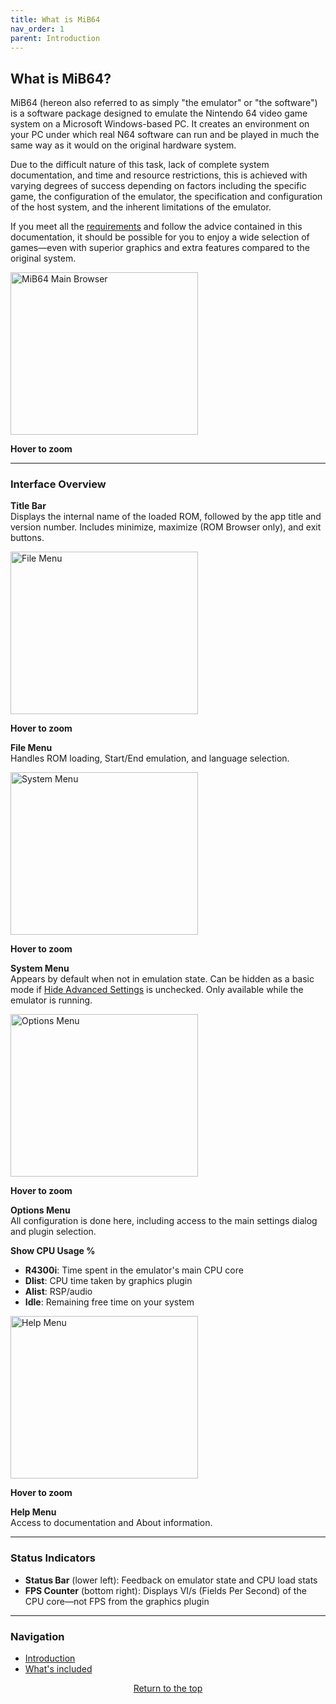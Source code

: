 ```yaml
---
title: What is MiB64
nav_order: 1
parent: Introduction
---
```


<style>
.zoom-on-hover {
  display: inline-block;
  position: relative;
}
.zoom-on-hover img {
  display: block;
  cursor: zoom-in;
  transition: transform 0.3s ease;
  position: relative;
  z-index: 1;
  transform-origin: center center;
}
.zoom-on-hover:hover img {
  transform: scale(1.5);
  z-index: 999;
}
</style>

## What is MiB64?

MiB64 (hereon also referred to as simply "the emulator" or "the software") is a software package designed to emulate the Nintendo 64 video game system on a Microsoft Windows-based PC. It creates an environment on your PC under which real N64 software can run and be played in much the same way as it would on the original hardware system.

Due to the difficult nature of this task, lack of complete system documentation, and time and resource restrictions, this is achieved with varying degrees of success depending on factors including the specific game, the configuration of the emulator, the specification and configuration of the host system, and the inherent limitations of the emulator.

If you meet all the [requirements](min_specs.html) and follow the advice contained in this documentation, it should be possible for you to enjoy a wide selection of games—even with superior graphics and extra features compared to the original system.

<div class="zoom-on-hover">
  <img src="/manual/asset/images/main.png" alt="MiB64 Main Browser" width="300" height="260" />
</div>
<p><strong>Hover to zoom</strong></p>

<!-- ClauseEcho: Interactive Image -->

---

### Interface Overview

**Title Bar**  
Displays the internal name of the loaded ROM, followed by the app title and version number. Includes minimize, maximize (ROM Browser only), and exit buttons.

<div class="zoom-on-hover">
  <img src="/manual/asset/images/file.png" alt="File Menu" width="300" height="260" />
</div>
<p><strong>Hover to zoom</strong></p>

<!-- ClauseEcho: Interactive Image -->

**File Menu**  
Handles ROM loading, Start/End emulation, and language selection.

<div class="zoom-on-hover">
  <img src="/manual/asset/images/system.png" alt="System Menu" width="300" height="260" />
</div>
<p><strong>Hover to zoom</strong></p>

<!-- ClauseEcho: Interactive Image -->

**System Menu**  
Appears by default when not in emulation state. Can be hidden as a basic mode if [Hide Advanced Settings](app_options.htm) is unchecked. Only available while the emulator is running.

<div class="zoom-on-hover">
  <img src="/manual/asset/images/options.png" alt="Options Menu" width="300" height="260" />
</div>
<p><strong>Hover to zoom</strong></p>

<!-- ClauseEcho: Interactive Image -->

**Options Menu**  
All configuration is done here, including access to the main settings dialog and plugin selection.

**Show CPU Usage %**  
- **R4300i**: Time spent in the emulator's main CPU core  
- **Dlist**: CPU time taken by graphics plugin  
- **Alist**: RSP/audio  
- **Idle**: Remaining free time on your system

<div class="zoom-on-hover">
  <img src="/manual/asset/images/help.png" alt="Help Menu" width="300" height="260" />
</div>
<p><strong>Hover to zoom</strong></p>

<!-- ClauseEcho: Interactive Image -->

**Help Menu**  
Access to documentation and About information.

---

### Status Indicators

- **Status Bar** (lower left): Feedback on emulator state and CPU load stats  
- **FPS Counter** (bottom right): Displays VI/s (Fields Per Second) of the CPU core—not FPS from the graphics plugin

---

### Navigation

- [Introduction](introduction.html)  
- [What's included](whats_included.html)

<p style="text-align:center"><a href="#">Return to the top</a></p>

<!-- ClauseEcho: What is MiB64 Protocol Complete -->
